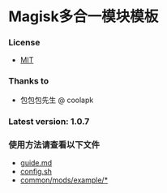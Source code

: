 # Magisk多合一模块模板

### License
- [MIT](LICENSE)

### Thanks to
- 包包包先生 @ coolapk

### Latest version: 1.0.7

### 使用方法请查看以下文件
- [guide.md](guide.md)
- [config.sh](config.sh)
- [common/mods/example/*](common/mods/example/)

